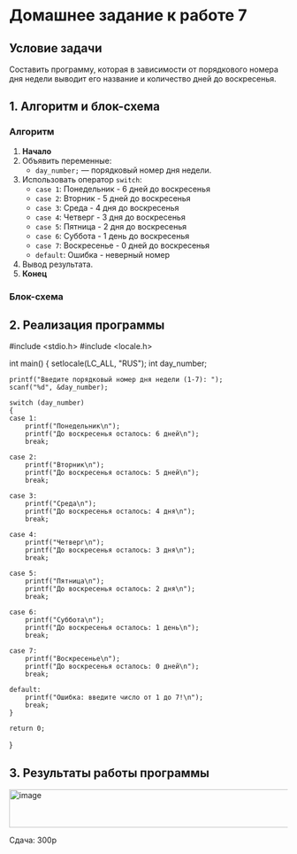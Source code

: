# Домашнее задание к работе 7

## Условие задачи
Составить программу, которая в зависимости от порядкового номера дня
недели выводит его название и количество дней до воскресенья.

## 1. Алгоритм и блок-схема

### Алгоритм
1. **Начало**
2. Объявить переменные:
   - `day_number;` — порядковый номер дня недели.
3. Использовать оператор `switch`:
   - `case 1`: Понедельник - 6 дней до воскресенья
   - `case 2`: Вторник - 5 дней до воскресенья
   - `case 3`: Среда - 4 дня до воскресенья
   - `case 4`: Четверг - 3 дня до воскресенья
   - `case 5`: Пятница - 2 дня до воскресенья
   - `case 6`: Суббота - 1 день до воскресенья
   - `case 7`: Воскресенье - 0 дней до воскресенья
   - `default`: Ошибка - неверный номер
4. Вывод результата.
5. **Конец**

### Блок-схема




## 2. Реализация программы

#include <stdio.h>
#include <locale.h>

int main() 
{
    setlocale(LC_ALL, "RUS");
    int day_number;

    printf("Введите порядковый номер дня недели (1-7): ");
    scanf("%d", &day_number);

    switch (day_number) 
    {
    case 1:
        printf("Понедельник\n");
        printf("До воскресенья осталось: 6 дней\n");
        break;

    case 2:
        printf("Вторник\n");
        printf("До воскресенья осталось: 5 дней\n");
        break;

    case 3:
        printf("Среда\n");
        printf("До воскресенья осталось: 4 дня\n");
        break;

    case 4:
        printf("Четверг\n");
        printf("До воскресенья осталось: 3 дня\n");
        break;

    case 5:
        printf("Пятница\n");
        printf("До воскресенья осталось: 2 дня\n");
        break;

    case 6:
        printf("Суббота\n");
        printf("До воскресенья осталось: 1 день\n");
        break;

    case 7:
        printf("Воскресенье\n");
        printf("До воскресенья осталось: 0 дней\n");
        break;

    default:
        printf("Ошибка: введите число от 1 до 7!\n");
        break;
    }

    return 0;
}

## 3. Результаты работы программы

<img width="541" height="69" alt="image" src="https://github.com/user-attachments/assets/6478c0f0-de1a-46d4-840d-7fd91c3620ce" />


Сдача: 300p

